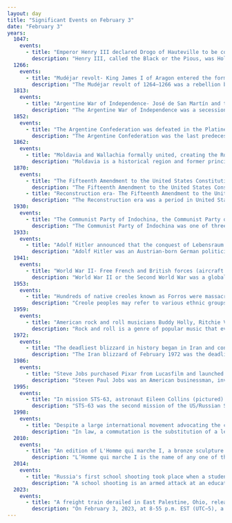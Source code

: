 ```yaml
---
layout: day
title: "Significant Events on February 3"
date: "February 3"
years:
  1047:
    events:
      - title: "Emperor Henry III declared Drogo of Hauteville to be count of all Apulian and Calabrian Normans."
        description: "Henry III, called the Black or the Pious, was Holy Roman Emperor from 1046 until his death in 1056. A member of the Salian dynasty, he was the eldest son of Conrad II and Gisela of Swabia."
  1266:
    events:
      - title: "Mudéjar revolt- King James I of Aragon entered the formerly Muslim-held city of Murcia (depicted), following its surrender three days earlier."
        description: "The Mudéjar revolt of 1264–1266 was a rebellion by the Muslim populations (Mudéjares) in the Lower Andalusia and Murcia regions of the Crown of Castile. The rebellion was in response to Castile's policy of relocating Muslim populations from these regions and was partially instigated by Muhammad I of Granada. The rebels were aided by the independent Emirate of Granada, while the Castilians were allied with Aragon. Early in the uprising, the rebels managed to capture Murcia and Jerez, as well as several smaller towns, but were eventually defeated by the royal forces. Subsequently, Castile expelled the Muslim populations of the reconquered territories and encouraged Christians from elsewhere to settle their lands. Granada became a vassal of Castile and paid an annual tribute."
  1813:
    events:
      - title: "Argentine War of Independence- José de San Martín and the Mounted Grenadiers Regiment defeated Spanish royalist forces in the Battle of San Lorenzo (depicted)."
        description: "The Argentine War of Independence was a secessionist civil war fought from 1810 to 1818 by Argentine patriotic forces under Manuel Belgrano, Juan José Castelli, Martin Miguel de Guemes and José de San Martín against royalist forces loyal to the Spanish crown. On July 9, 1816, an assembly met in San Miguel de Tucumán, declaring independence with provisions for a national constitution."
  1852:
    events:
      - title: "The Argentine Confederation was defeated in the Platine War by an alliance consisting of Brazil, Uruguay and the Argentine provinces of Entre Ríos and Corrientes."
        description: "The Argentine Confederation was the last predecessor state of modern Argentina; its name is still one of the official names of the country according to the Argentine Constitution, Article 35. It was the name of the country from 1831 to 1852, when the provinces were organized as a confederation without a head of state. The governor of Buenos Aires Province managed foreign relations during this time. Under his rule, the Argentine Confederation engaged in conflicts with Brazil, Bolivia, Uruguay, France and the United Kingdom, as well as other Argentine factions during the Argentine Civil Wars."
  1862:
    events:
      - title: "Moldavia and Wallachia formally united, creating the Romanian United Principalities."
        description: "Moldavia is a historical region and former principality in Central and Eastern Europe, corresponding to the territory between the Eastern Carpathians and the Dniester River. An initially independent and later autonomous state, it existed from the 14th century to 1859, when it united with Wallachia as the basis of the modern Romanian state; at various times, Moldavia included the regions of Bessarabia, all of Bukovina and Hertsa. The region of Pokuttya was also part of it for a period of time."
  1870:
    events:
      - title: "The Fifteenth Amendment to the United States Constitution was ratified, granting voting rights to citizens regardless of 'race, color, or previous condition of servitude'."
        description: "The Fifteenth Amendment to the United States Constitution prohibits the federal government and each state from denying or abridging a citizen's right to vote 'on account of race, color, or previous condition of servitude.' It was ratified on February 3, 1870, as the third and last of the Reconstruction Amendments."
      - title: "Reconstruction era- The Fifteenth Amendment to the United States Constitution was ratified, formally prohibiting race-based disenfranchisement in the United States."
        description: "The Reconstruction era was a period in United States history and Southern United States history that followed the American Civil War and was dominated by the legal, social, and political challenges of the abolition of slavery and the reintegration of the eleven former Confederate States into the United States. During this period, three amendments were added to the United States Constitution to grant citizenship and equal civil rights to the newly freed slaves. To circumvent these legal achievements, the former Confederate states imposed poll taxes and literacy tests and engaged in terrorism to intimidate and control black people and to discourage or prevent them from voting."
  1930:
    events:
      - title: "The Communist Party of Indochina, the Communist Party of Annam and the Communist League of Indochina merged to form the Communist Party of Vietnam."
        description: "The Communist Party of Indochina was one of three predecessors of the Communist Party of Vietnam, along with the Communist Party of Annam and the Communist League of Indochina."
  1933:
    events:
      - title: "Adolf Hitler announced that the conquest of Lebensraum in Eastern Europe, and its 'ruthless Germanisation', were the geopolitical objectives of Reich foreign policy."
        description: "Adolf Hitler was an Austrian-born German politician who was the dictator of Nazi Germany from 1933 until his suicide in 1945. He rose to power as the leader of the Nazi Party, becoming the chancellor in 1933 and then taking the title of Führer und Reichskanzler in 1934. His invasion of Poland on 1 September 1939 marked the start of the Second World War. He was closely involved in military operations throughout the war and was central to the perpetration of the Holocaust- the genocide of about six million Jews and millions of other victims."
  1941:
    events:
      - title: "World War II- Free French and British forces (aircraft pictured) began the Battle of Keren to capture the strategic town of Keren in Italian East Africa."
        description: "World War II or the Second World War was a global conflict between two coalitions- the Allies and the Axis powers. Nearly all of the world's countries participated, with many nations mobilising all resources in pursuit of total war. Tanks and aircraft played major roles, enabling the strategic bombing of cities and delivery of the first and only nuclear weapons ever used in war. World War II was the deadliest conflict in history, resulting in 70 to 85 million deaths, more than half of which were civilians. Millions died in genocides, including the Holocaust, and by massacres, starvation, and disease. After the Allied victory, Germany, Austria, Japan, and Korea were occupied, and German and Japanese leaders were tried for war crimes."
  1953:
    events:
      - title: "Hundreds of native creoles known as Forros were massacred on São Tomé Island by the colonial administration and Portuguese landowners."
        description: "Creole peoples may refer to various ethnic groups around the world. The term's meaning exhibits regional variations, often sparking debate."
  1959:
    events:
      - title: "American rock and roll musicians Buddy Holly, Ritchie Valens, and J. P. 'The Big Bopper' Richardson died in a plane crash (wreckage pictured) shortly after takeoff from Mason City Municipal Airport in Iowa."
        description: "Rock and roll is a genre of popular music that evolved in the United States during the late 1940s and early 1950s. It originated from African American music such as jazz, rhythm and blues, boogie-woogie, electric blues, gospel, and jump blues, as well as country music. While rock and roll's formative elements can be heard in blues records from the 1920s and in country records of the 1930s, the genre did not acquire its name until 1954."
  1972:
    events:
      - title: "The deadliest blizzard in history began in Iran and continued for a week leaving more than 4,000 people dead."
        description: "The Iran blizzard of February 1972 was the deadliest blizzard in history, as recorded by the Guinness Book of Records. A week-long period of low temperatures and severe winter storms, lasting 3–9 days in February 1972, resulted in the deaths of over 4,000 people. Storms dumped more than 7.9 metres of snow across rural areas in northwestern, central and southern Iran. The blizzard came after four years of drought."
  1986:
    events:
      - title: "Steve Jobs purchased Pixar from Lucasfilm and launched it as an independent computer-animation studio."
        description: "Steven Paul Jobs was an American businessman, inventor, and investor best known for co-founding the technology company Apple Inc. Jobs was also the founder of NeXT and chairman and majority shareholder of Pixar. He was a pioneer of the personal computer revolution of the 1970s and 1980s, along with his early business partner and fellow Apple co-founder Steve Wozniak."
  1995:
    events:
      - title: "In mission STS-63, astronaut Eileen Collins (pictured) became the first woman to pilot the Space Shuttle."
        description: "STS-63 was the second mission of the US/Russian Shuttle-Mir Program and the 20th flight of Discovery, which carried out the first rendezvous of the American Space Shuttle with Russia's space station Mir. Known as the 'Near-Mir' mission, the flight used Space Shuttle Discovery, which lifted off from launch pad 39B on February 3, 1995, from Kennedy Space Center, Florida. A night launch and the 20th mission for Discovery, it marked the first time a Space Shuttle mission had a female pilot, Eileen Collins, and the first EVAs for both a UK born astronaut, Michael Foale, and a US astronaut of African heritage, Bernard A. Harris, Jr. It also carried out the successful deployment and retrieval of the Spartan-204 platform, along with the scheduled rendezvous and flyaround of Mir, in preparation for STS-71, the first mission to dock with Mir."
  1998:
    events:
      - title: "Despite a large international movement advocating the commutation of her sentence to life imprisonment, Karla Faye Tucker became the first woman to be executed in the United States since 1984."
        description: "In law, a commutation is the substitution of a lesser penalty for that given after a conviction for a crime. The penalty can be lessened in severity, in duration, or both. Unlike most pardons by government and overturning by the court, a commutation does not affect the status of a defendant's underlying criminal conviction."
  2010:
    events:
      - title: "An edition of L'Homme qui marche I, a bronze sculpture by Swiss sculptor Alberto Giacometti, was sold for £65 million, setting the record for the most expensive sculpture sold at auction."
        description: "L’Homme qui marche I is the name of any one of the cast bronze sculptures that comprise six numbered editions plus four artist proofs created by Swiss sculptor Alberto Giacometti in 1961. On 3 February 2010, the second edition of the cast of the sculpture became one of the most expensive works of art ever sold at auction, for $104.3 million. Its price meant it was considered the most expensive sculpture, until May 2015, when another Giacometti work, L'Homme au doigt, surpassed it."
  2014:
    events:
      - title: "Russia's first school shooting took place when a student opened fire at School No. 263 in Moscow, resulting in the deaths of a teacher and a police officer."
        description: "A school shooting is an armed attack at an educational institution, such as a primary school, secondary school, high school or university, involving the use of a firearm. Many school shootings are also categorized as mass shootings due to multiple casualties. The phenomenon is most widespread in the United States, which has the highest number of school-related shootings, although school shootings take place elsewhere in the world. Especially in the United States, school shootings have sparked a political debate over gun violence, zero tolerance policies, gun rights and gun control."
  2023:
    events:
      - title: "A freight train derailed in East Palestine, Ohio, releasing hazardous materials into the surrounding area."
        description: "On February 3, 2023, at 8-55 p.m. EST (UTC−5), a Norfolk Southern freight train derailed in East Palestine, Ohio, United States. The train was carrying hazardous materials when 38 cars derailed. Several railcars burned for more than two days and emergency crews also conducted controlled burns of several railcars, which released hydrogen chloride and phosgene into the air. As a result, residents within a 1-mile (1.6-kilometer) radius were evacuated. Agencies from Ohio, Pennsylvania, West Virginia, and Virginia assisted in the emergency response."
---
```

